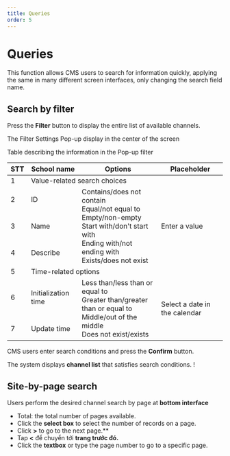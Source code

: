 ```yaml
---
title: Queries
order: 5
---
```


# Queries

This function allows CMS users to search for information quickly, applying the same in many different screen interfaces, only changing the search field name.

## Search by filter

Press the **Filter** button to display the entire list of available channels.

The Filter Settings Pop-up display in the center of the screen

<!-- ![]()  -->

Table describing the information in the Pop-up filter

<table class="tg">
<thead>
  <tr>
    <th class="tg-0lax" style="font-weight:bold">STT</th>
    <th class="tg-0lax" style="font-weight:bold">School name</th>
    <th class="tg-0lax" style="font-weight:bold">Options</th>
    <th class="tg-0lax" style="font-weight:bold">Placeholder</th>
  </tr>
</thead>
<tbody>
  <tr>
    <td class="tg-0lax">1</td>
    <td class="tg-0lax" colspan="3">Value-related search choices</td>
  </tr>
  <tr>
    <td class="tg-0lax">2</td>
    <td class="tg-0lax">ID</td>
    <td class="tg-0lax" rowspan="3">Contains/does not contain<br>Equal/not equal to<br>Empty/non-empty<br>Start with/don't start with<br>Ending with/not ending with<br>Exists/does not exist</td>
    <td class="tg-0lax" rowspan="3">Enter a value</td>
  </tr>
  <tr>
    <td class="tg-0lax">3</td>
    <td class="tg-0lax">Name </td>
  </tr>
  <tr>
    <td class="tg-0lax">4</td>
    <td class="tg-0lax">Describe</td>
  </tr>
  <tr>
    <td class="tg-0lax">5</td>
    <td class="tg-0lax" colspan="3">Time-related options</td>
  </tr>
  <tr>
    <td class="tg-0lax">6</td>
    <td class="tg-0lax">Initialization time</td>
    <td class="tg-0lax" rowspan="2">Less than/less than or equal to<br>Greater than/greater than or equal to <br>Middle/out of the middle<br>Does not exist/exists</td>
    <td class="tg-0lax" rowspan="2">Select a date in the calendar</td>
  </tr>
  <tr>
    <td class="tg-0lax">7</td>
    <td class="tg-0lax">Update time</td>
  </tr>
</tbody>
</table>

CMS users enter search conditions and press the **Confirm** button.

The system displays **channel list** that satisfies search conditions.
! 

## Site-by-page search

Users perform the desired channel search by page at **bottom interface**

<!-- ![]() -->

- Total: the total number of pages available.
- Click the **select box** to select the number of records on a page.
- Click **>** to go to the next page.\*\*
- Tap **<** để chuyển tới **trang trước đó.**
- Click the **textbox** or type the page number to go to a specific page.
